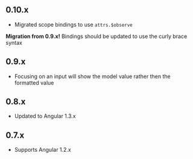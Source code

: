 ## 0.10.x

* Migrated scope bindings to use `attrs.$observe`

**Migration from 0.9.x!**
Bindings should be updated to use the curly brace syntax

## 0.9.x

* Focusing on an input will show the model value rather then the formatted value

## 0.8.x

* Updated to Angular 1.3.x

## 0.7.x

* Supports Angular 1.2.x

